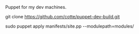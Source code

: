 
Puppet for my dev machines.

git clone https://github.com/cotte/puppet-dev-build.git

sudo puppet apply manifests/site.pp --modulepath=modules/


